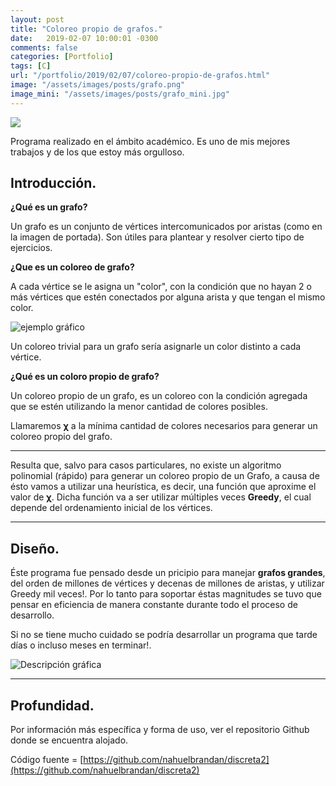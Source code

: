 ```yaml
---
layout: post
title: "Coloreo propio de grafos."
date:   2019-02-07 10:00:01 -0300
comments: false
categories: [Portfolio]
tags: [C]
url: "/portfolio/2019/02/07/coloreo-propio-de-grafos.html"
image: "/assets/images/posts/grafo.png"
image_mini: "/assets/images/posts/grafo_mini.jpg"
---
```


![]({{page.image}})

Programa realizado en el ámbito académico. Es uno de mis mejores trabajos y de los que estoy más orgulloso.

## Introducción.

**¿Qué es un grafo?**

Un grafo es un conjunto de vértices intercomunicados por aristas (como en la imagen de portada). Son útiles para plantear y resolver cierto tipo de ejercicios.

**¿Que es un coloreo de grafo?**

A cada vértice se le asigna un "color", con la condición que no hayan 2 o más vértices que estén conectados por alguna arista y que tengan el mismo color.

![ejemplo gráfico](https://docs.google.com/drawings/d/e/2PACX-1vRECQKsD5Ug1nJFwcabXvXEOJ1mRldy4bxWEOwZaI4_GjlQ4RgauR-k4n6dFnj1f7Z8tlfdBykFZWcY/pub?w=426&h=116)

Un coloreo trivial para un grafo sería asignarle un color distinto a cada vértice.

**¿Qué es un coloro propio de grafo?**

Un coloreo propio de un grafo, es un coloreo con la condición agregada que se estén utilizando la menor cantidad de colores posibles.

Llamaremos **&chi;** a la mínima cantidad de colores necesarios para generar un coloreo propio del grafo.

---

Resulta que, salvo para casos particulares, no existe un algoritmo polinomial (rápido) para generar un coloreo propio de un Grafo, a causa de ésto vamos a utilizar una heurística, es decir, una función que aproxime el valor de **&chi;**. Dicha función va a ser utilizar múltiples veces **Greedy**, el cual depende del ordenamiento inicial de los vértices.

---

## Diseño.

Éste programa fue pensado desde un pricipio para manejar **grafos grandes**, del orden de millones de vértices y decenas de millones de aristas, y utilizar Greedy mil veces!. Por lo tanto para soportar éstas magnitudes se tuvo que pensar en eficiencia de manera constante durante todo el proceso de desarrollo.

Si no se tiene mucho cuidado se podría desarrollar un programa que tarde días o incluso meses en terminar!.

![Descripción gráfica](https://docs.google.com/drawings/d/e/2PACX-1vRtoy1g3svRkMHvuquHsUWwb5f3PU-p46w6sj01tso7xjRhvR3HLZtEwh8tph_Y7Fmx6klteQVu7dlJ/pub?w=944&h=563)

---

## Profundidad.

Por información más específica y forma de uso, ver el repositorio Github donde se encuentra alojado.

Código fuente = [https://github.com/nahuelbrandan/discreta2](https://github.com/nahuelbrandan/discreta2)
